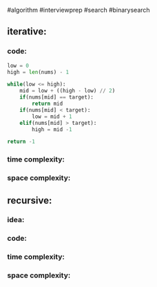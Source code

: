 #algorithm 
#interviewprep 
#search
#binarysearch
## iterative:

### code:
```python
low = 0
high = len(nums) - 1

while(low <= high):
	mid = low + ((high - low) // 2)
	if(nums[mid] == target):
		return mid
	if(nums[mid] < target):
		low = mid + 1
	elif(nums[mid] > target):
		high = mid -1

return -1
```

### time complexity:

### space complexity:

## recursive:
### idea:

### code:

### time complexity:

### space complexity:
